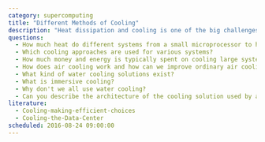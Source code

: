 ```yaml
---
category: supercomputing
title: "Different Methods of Cooling"
description: "Heat dissipation and cooling is one of the big challenges for computer systems on all scales. We discuss various basic approaches."
questions:
  - How much heat do different systems from a small microprocessor to huge supercomputers and server farms produce?
  - Which cooling approaches are used for various systems?
  - How much money and energy is typically spent on cooling large systems?
  - How does air cooling work and how can we improve ordinary air cooling?
  - What kind of water cooling solutions exist?
  - What is immersive cooling?
  - Why don't we all use water cooling?
  - Can you describe the architecture of the cooling solution used by a standard data center?
literature:
  - Cooling-making-efficient-choices
  - Cooling-the-Data-Center
scheduled: 2016-08-24 09:00:00
---
```

